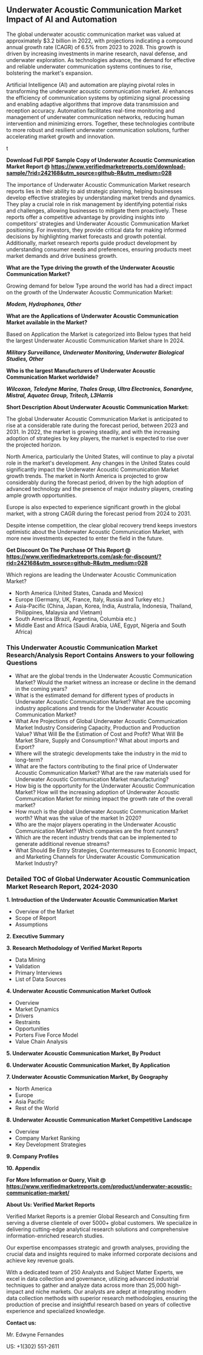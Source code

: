 <h2>Underwater Acoustic Communication Market Impact of AI and Automation</h2><p>The global underwater acoustic communication market was valued at approximately $3.2 billion in 2022, with projections indicating a compound annual growth rate (CAGR) of 6.5% from 2023 to 2028. This growth is driven by increasing investments in marine research, naval defense, and underwater exploration. As technologies advance, the demand for effective and reliable underwater communication systems continues to rise, bolstering the market's expansion.</p><p>Artificial Intelligence (AI) and automation are playing pivotal roles in transforming the underwater acoustic communication market. AI enhances the efficiency of communication systems by optimizing signal processing and enabling adaptive algorithms that improve data transmission and reception accuracy. Automation facilitates real-time monitoring and management of underwater communication networks, reducing human intervention and minimizing errors. Together, these technologies contribute to more robust and resilient underwater communication solutions, further accelerating market growth and innovation.</p>t</p><p id="" class=""><strong>Download Full PDF Sample Copy of Underwater Acoustic Communication Market Report @ <a href="https://www.verifiedmarketreports.com/download-sample/?rid=242168&utm_source=github-R&utm_medium=028" target="_blank">https://www.verifiedmarketreports.com/download-sample/?rid=242168&utm_source=github-R&utm_medium=028</a></strong></p><p>The importance of&nbsp;Underwater Acoustic Communication Market research reports lies in their ability to aid strategic planning, helping businesses develop effective strategies by understanding market trends and dynamics. They play a crucial role in risk management by identifying potential risks and challenges, allowing businesses to mitigate them proactively. These reports offer a competitive advantage by providing insights into competitors' strategies and Underwater Acoustic Communication Market positioning. For investors, they provide critical data for making informed decisions by highlighting market forecasts and growth potential. Additionally, market research reports guide product development by understanding consumer needs and preferences, ensuring products meet market demands and drive business growth.</p><p><strong>What are the&nbsp;Type driving the growth of the Underwater Acoustic Communication Market?</strong></p><p id="" class="">Growing demand for below Type around the world has had a direct impact on the growth of the Underwater Acoustic Communication Market:</p><em><strong>Modem, Hydrophones, Other</strong></em></p><strong>What are the&nbsp;Applications&nbsp;of Underwater Acoustic Communication Market available in the Market?</strong></p><p id="" class="">Based on Application the Market is categorized into Below types that held the largest Underwater Acoustic Communication Market share In 2024.</p><em><strong>Military Surveillance, Underwater Monitoring, Underwater Biological Studies, Other</strong></em></p><strong>Who is the largest Manufacturers of Underwater Acoustic Communication Market worldwide?</strong></p><p><em><strong>Wilcoxon, Teledyne Marine, Thales Group, Ultra Electronics, Sonardyne, Mistral, Aquatec Group, Tritech, L3Harris</strong></em></p><p id="" class=""><strong>Short Description About Underwater Acoustic Communication Market:</strong></p><p>The global Underwater Acoustic Communication Market is anticipated to rise at a considerable rate during the forecast period, between 2023 and 2031. In 2022, the market is growing steadily, and with the increasing adoption of strategies by key players, the market is expected to rise over the projected horizon.</p><p>North America, particularly the United States, will continue to play a pivotal role in the market's development. Any changes in the United States could significantly impact the Underwater Acoustic Communication Market growth trends. The market in North America is projected to grow considerably during the forecast period, driven by the high adoption of advanced technology and the presence of major industry players, creating ample growth opportunities.</p><p>Europe is also expected to experience significant growth in the global market, with a strong CAGR during the forecast period from 2024 to 2031.</p><p>Despite intense competition, the clear global recovery trend keeps investors optimistic about the Underwater Acoustic Communication Market, with more new investments expected to enter the field in the future.</p><p id="" class=""><strong>Get Discount On The Purchase Of This Report @ <a href="https://www.verifiedmarketreports.com/ask-for-discount/?rid=242168&utm_source=github-R&utm_medium=028" target="_blank">https://www.verifiedmarketreports.com/ask-for-discount/?rid=242168&utm_source=github-R&utm_medium=028</a></strong></p>Which regions are leading the Underwater Acoustic Communication Market?</p><ul><li>North America (United States, Canada and Mexico)</li><li>Europe (Germany, UK, France, Italy, Russia and Turkey etc.)</li><li>Asia-Pacific (China, Japan, Korea, India, Australia, Indonesia, Thailand, Philippines, Malaysia and Vietnam)</li><li>South America (Brazil, Argentina, Columbia etc.)</li><li>Middle East and Africa (Saudi Arabia, UAE, Egypt, Nigeria and South Africa)</li></ul><h3 id="" class="">This Underwater Acoustic Communication Market Research/Analysis Report Contains Answers to your following Questions</h3><ul><li>What are the global trends in the Underwater Acoustic Communication Market? Would the market witness an increase or decline in the demand in the coming years?</li><li>What is the estimated demand for different types of products in Underwater Acoustic Communication Market? What are the upcoming industry applications and trends for the Underwater Acoustic Communication Market?</li><li>What Are Projections of Global Underwater Acoustic Communication Market Industry Considering Capacity, Production and Production Value? What Will Be the Estimation of Cost and Profit? What Will Be Market Share, Supply and Consumption? What about imports and Export?</li><li>Where will the strategic developments take the industry in the mid to long-term?</li><li>What are the factors contributing to the final price of Underwater Acoustic Communication Market? What are the raw materials used for Underwater Acoustic Communication Market manufacturing?</li><li>How big is the opportunity for the Underwater Acoustic Communication Market? How will the increasing adoption of Underwater Acoustic Communication Market for mining impact the growth rate of the overall market?</li><li>How much is the global Underwater Acoustic Communication Market worth? What was the value of the market In 2020?</li><li>Who are the major players operating in the Underwater Acoustic Communication Market? Which companies are the front runners?</li><li>Which are the recent industry trends that can be implemented to generate additional revenue streams?</li><li>What Should Be Entry Strategies, Countermeasures to Economic Impact, and Marketing Channels for Underwater Acoustic Communication Market Industry?</li></ul><h3 id="" class="">Detailed TOC of Global Underwater Acoustic Communication Market Research Report, 2024-2030</h3><p id="" class=""><strong>1. Introduction of the Underwater Acoustic Communication Market</strong></p><ul><li>Overview of the Market</li><li>Scope of Report</li><li>Assumptions</li></ul><p id="" class=""><strong>2. Executive Summary</strong></p><p id="" class=""><strong>3. Research Methodology of Verified Market Reports</strong></p><ul><li>Data Mining</li><li>Validation</li><li>Primary Interviews</li><li>List of Data Sources</li></ul><p id="" class=""><strong>4. Underwater Acoustic Communication Market Outlook</strong></p><ul><li>Overview</li><li>Market Dynamics</li><li>Drivers</li><li>Restraints</li><li>Opportunities</li><li>Porters Five Force Model</li><li>Value Chain Analysis</li></ul><p id="" class=""><strong>5. Underwater Acoustic Communication Market, By Product</strong></p><p id="" class=""><strong>6. Underwater Acoustic Communication Market, By Application</strong></p><p id="" class=""><strong>7. Underwater Acoustic Communication Market, By Geography</strong></p><ul><li>North America</li><li>Europe</li><li>Asia Pacific</li><li>Rest of the World</li></ul><p id="" class=""><strong>8. Underwater Acoustic Communication Market Competitive Landscape</strong></p><ul><li>Overview</li><li>Company Market Ranking</li><li>Key Development Strategies</li></ul><p id="" class=""><strong>9. Company Profiles</strong></p><p id="" class=""><strong>10. Appendix</strong></p><p id="" class=""><strong>For More Information or Query, Visit @ <a href="https://www.verifiedmarketreports.com/product/underwater-acoustic-communication-market/" target="_blank">https://www.verifiedmarketreports.com/product/underwater-acoustic-communication-market/</a></strong></p><p id="" class=""><strong>About Us: Verified Market Reports</strong></p><p id="" class="">Verified Market Reports is a premier Global Research and Consulting firm serving a diverse clientele of over 5000+ global customers. We specialize in delivering cutting-edge analytical research solutions and comprehensive information-enriched research studies.</p><p id="" class="">Our expertise encompasses strategic and growth analyses, providing the crucial data and insights required to make informed corporate decisions and achieve key revenue goals.</p><p id="" class="">With a dedicated team of 250 Analysts and Subject Matter Experts, we excel in data collection and governance, utilizing advanced industrial techniques to gather and analyze data across more than 25,000 high-impact and niche markets. Our analysts are adept at integrating modern data collection methods with superior research methodologies, ensuring the production of precise and insightful research based on years of collective experience and specialized knowledge.</p><p id="" class=""><strong>Contact us:</strong></p><p id="" class="">Mr. Edwyne Fernandes</p><p id="" class="">US: +1(302) 551-2611</p>
